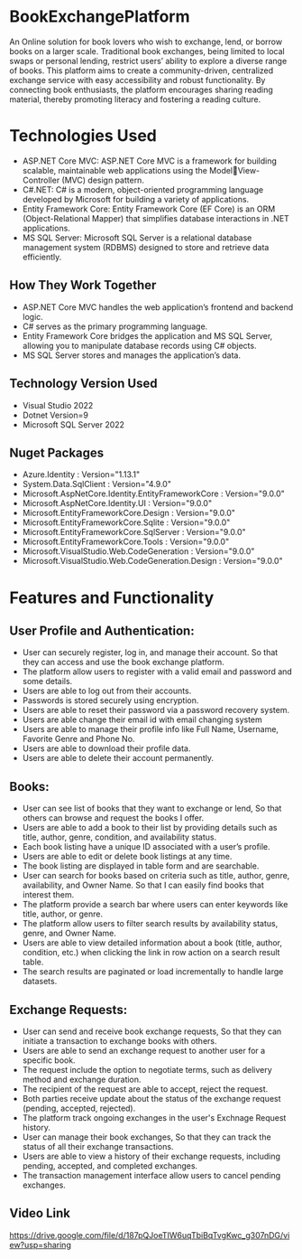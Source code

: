 # BookExchangePlatform
 An Online solution for book lovers who wish to exchange, lend, or borrow books on a larger scale. Traditional book exchanges, being limited to local swaps or personal lending, restrict users’ ability to explore a diverse range of books. This platform aims to create a community-driven, centralized exchange service with easy accessibility and robust functionality. By connecting book enthusiasts, the platform encourages sharing reading material, thereby promoting literacy and fostering a reading culture.

# Technologies Used
- ASP.NET Core MVC: ASP.NET Core MVC is a framework for building scalable, maintainable web applications using the Model￾View-Controller (MVC) design pattern.
- C#.NET: C# is a modern, object-oriented programming language developed by Microsoft for building a variety of applications.
- Entity Framework Core: Entity Framework Core (EF Core) is an ORM (Object-Relational Mapper) that simplifies database interactions in .NET applications.
- MS SQL Server: Microsoft SQL Server is a relational database management system (RDBMS) designed to store and retrieve data efficiently.

## How They Work Together
- ASP.NET Core MVC handles the web application’s frontend and backend logic.
- C# serves as the primary programming language.
- Entity Framework Core bridges the application and MS SQL Server, allowing you to manipulate database records using C# objects.
- MS SQL Server stores and manages the application’s data.

## Technology Version Used
- Visual Studio 2022
- Dotnet Version=9
- Microsoft SQL Server 2022

## Nuget Packages
- Azure.Identity : Version="1.13.1"
- System.Data.SqlClient : Version="4.9.0"
- Microsoft.AspNetCore.Identity.EntityFrameworkCore : Version="9.0.0"
- Microsoft.AspNetCore.Identity.UI : Version="9.0.0"
- Microsoft.EntityFrameworkCore.Design : Version="9.0.0"
- Microsoft.EntityFrameworkCore.Sqlite : Version="9.0.0"
- Microsoft.EntityFrameworkCore.SqlServer : Version="9.0.0" 
- Microsoft.EntityFrameworkCore.Tools : Version="9.0.0"
- Microsoft.VisualStudio.Web.CodeGeneration : Version="9.0.0"
- Microsoft.VisualStudio.Web.CodeGeneration.Design : Version="9.0.0"


# Features and Functionality
## User Profile and Authentication:
- User can securely register, log in, and manage their account. So that they can access and use the book exchange platform.
- The platform allow users to register with a valid email and password and some details.
- Users are able to log out from their accounts.
- Passwords is stored securely using encryption.
- Users are able to reset their password via a password recovery system.
- Users are able change their email id with email changing system
- Users are able to manage their profile info like Full Name, Username, Favorite Genre and Phone No.
- Users are able to download their profile data.
- Users are able to delete their account permanently.

## Books:
- User can see list of books that they want to exchange or lend, So that others can browse and request the books I offer.
- Users are able to add a book to their list by providing details such as title, author, genre, condition, and availability status.
- Each book listing have a unique ID associated with a user’s profile.
- Users are able to edit or delete book listings at any time.
- The book listing are displayed in table form and are searchable.
- User can search for books based on criteria such as title, author, genre, availability, and Owner Name. So that I can easily find books that interest them. 
- The platform provide a search bar where users can enter keywords like title, author, or genre.
- The platform allow users to filter search results by availability status, genre, and Owner Name.
- Users are able to view detailed information about a book (title, author, condition, etc.) when clicking the link in row action on a search result table.
- The search results are paginated or load incrementally to handle large datasets.

## Exchange Requests:
- User can send and receive book exchange requests, So that they can initiate a transaction to exchange books with others.
- Users are able to send an exchange request to another user for a specific book.
- The request include the option to negotiate terms, such as delivery method and exchange duration.
- The recipient of the request are able to accept, reject the request.
- Both parties receive update about the status of the exchange request (pending, accepted, rejected).
- The platform track ongoing exchanges in the user's Exchnage Request history.
- User can manage their book exchanges, So that they can track the status of all their exchange transactions.
- Users are able to view a history of their exchange requests, including pending, accepted, and completed exchanges. 
- The transaction management interface allow users to cancel pending exchanges.

## Video Link
https://drive.google.com/file/d/187pQJoeTIW6uqTbiBqTvgKwc_g307nDG/view?usp=sharing
